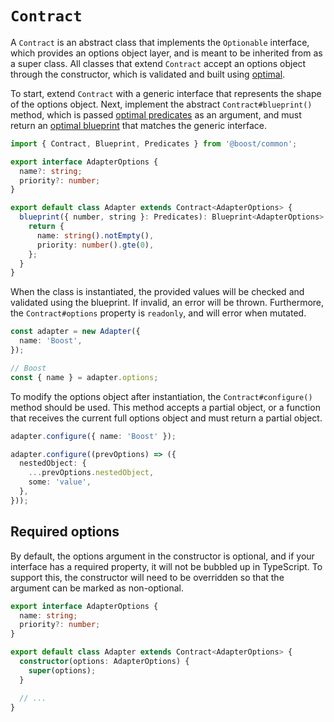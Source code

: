 # `Contract`

A `Contract` is an abstract class that implements the `Optionable` interface, which provides an
options object layer, and is meant to be inherited from as a super class. All classes that extend
`Contract` accept an options object through the constructor, which is validated and built using
[optimal](https://milesj.gitbook.io/optimal).

To start, extend `Contract` with a generic interface that represents the shape of the options
object. Next, implement the abstract `Contract#blueprint()` method, which is passed
[optimal predicates](https://milesj.gitbook.io/optimal/predicates) as an argument, and must return
an [optimal blueprint](https://milesj.gitbook.io/optimal/usage#blueprint) that matches the generic
interface.

```ts
import { Contract, Blueprint, Predicates } from '@boost/common';

export interface AdapterOptions {
  name?: string;
  priority?: number;
}

export default class Adapter extends Contract<AdapterOptions> {
  blueprint({ number, string }: Predicates): Blueprint<AdapterOptions> {
    return {
      name: string().notEmpty(),
      priority: number().gte(0),
    };
  }
}
```

When the class is instantiated, the provided values will be checked and validated using the
blueprint. If invalid, an error will be thrown. Furthermore, the `Contract#options` property is
`readonly`, and will error when mutated.

```ts
const adapter = new Adapter({
  name: 'Boost',
});

// Boost
const { name } = adapter.options;
```

To modify the options object after instantiation, the `Contract#configure()` method should be used.
This method accepts a partial object, or a function that receives the current full options object
and must return a partial object.

```ts
adapter.configure({ name: 'Boost' });

adapter.configure((prevOptions) => ({
  nestedObject: {
    ...prevOptions.nestedObject,
    some: 'value',
  },
}));
```

## Required options

By default, the options argument in the constructor is optional, and if your interface has a
required property, it will not be bubbled up in TypeScript. To support this, the constructor will
need to be overridden so that the argument can be marked as non-optional.

```ts
export interface AdapterOptions {
  name: string;
  priority?: number;
}

export default class Adapter extends Contract<AdapterOptions> {
  constructor(options: AdapterOptions) {
    super(options);
  }

  // ...
}
```
